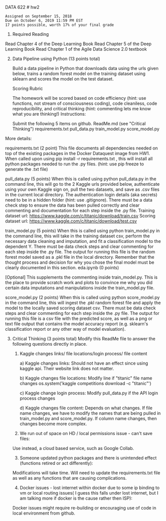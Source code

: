 DATA 622 # hw2

	Assigned on September 15, 2018
	Due on October 6, 2019 11:59 PM EST
	17 points possible, worth 17% of your final grade

1. Required Reading

  Read Chapter 4 of the Deep Learning Book
	Read Chapter 5 of the Deep Learning Book
	Read Chapter 1 of the Agile Data Science 2.0 textbook

2. Data Pipeline using Python (13 points total)

	Build a data pipeline in Python that downloads data using the urls given below, trains a random forest model on the training dataset using sklearn and scores the model on the test dataset.

	Scoring Rubric

	The homework will be scored based on code efficiency (hint: use functions, not stream of consciousness coding), code cleaniless, code reproducibility, and critical thinking (hint: commenting lets me know what you are thinking!)
Instructions:

	Submit the following 5 items on github.
	ReadMe.md (see "Critical Thinking")
	requirements.txt
	pull_data.py
	train_model.py
	score_model.py

More details:

requirements.txt (2 point)
This file documents all dependencies needed on top of the existing packages in the Docker Dataquest image from HW1. When called upon using pip install -r requirements.txt , this will install all python packages needed to run the .py files. (hint: use pip freeze to generate the .txt file)

pull_data.py (5 points)
When this is called using python pull_data.py in the command line, this will go to the 2 Kaggle urls provided below, authenticate using your own Kaggle sign on, pull the two datasets, and save as .csv files in the current local directory. The authentication login details (aka secrets) need to be in a hidden folder (hint: use .gitignore). There must be a data check step to ensure the data has been pulled correctly and clear commenting and documentation for each step inside the .py file.
	Training dataset url: https://www.kaggle.com/c/titanic/download/train.csv
	Scoring dataset url: https://www.kaggle.com/c/titanic/download/test.csv

train_model.py (5 points)
When this is called using python train_model.py in the command line, this will take in the training dataset csv, perform the necessary data cleaning and imputation, and fit a classification model to the dependent Y. There must be data check steps and clear commenting for each step inside the .py file. The output for running this file is the random forest model saved as a .pkl file in the local directory. Remember that the thought process and decision for why you chose the final model must be clearly documented in this section.
eda.ipynb (0 points)

[Optional] This supplements the commenting inside train_model.py. This is the place to provide scratch work and plots to convince me why you did certain data imputations and manipulations inside the train_model.py file.

score_model.py (2 points)
When this is called using python score_model.py in the command line, this will ingest the .pkl random forest file and apply the model to the locally saved scoring dataset csv. There must be data check steps and clear commenting for each step inside the .py file. The output for running this file is a csv file with the predicted score, as well as a png or text file output that contains the model accuracy report (e.g. sklearn's classification report or any other way of model evaluation).

3. Critical Thinking (3 points total)
Modify this ReadMe file to answer the following questions directly in place.
	1) Kaggle changes links/ file locations/login process/ file content
	
		a) Kaggle changes links: Should not have an effect since using kaggle api. Their website link does not matter.
		
		b) Kaggle changes file locations: Modify line if "titanic" file name changes os.system('kaggle competitions download -c "titanic"')
		
		c) Kaggle change login process: Modify pull_data.py if the API login process changes
		
		d) Kaggle changes file content: Depends on what changes. If file name changes, we have to modify the names that are being pulled in train_model.py and score_model.py. If column name changes, then changes become more complex.

	2) We run out of space on HD / local permissions issue - can't save files: 
	
	Use instead, a cloud based service, such as Google Collab.
	
	3) Someone updated python packages and there is unintended effect (functions retired or act differently): 
	
	Modifications will take time. Will need to update the requirements.txt file as well as any functions that are causing complications.

	4) Docker issues - lost internet within docker due to some ip binding to vm or local routing issues( I guess this falls under lost internet, but I am talking more if docker is the cause rather then ISP):
	
	Docker issues might require re-building or encouraging use of code in local environment from github.
